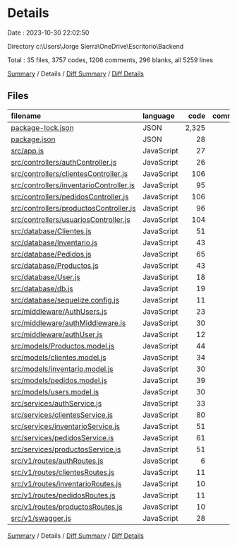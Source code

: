 # Details

Date : 2023-10-30 22:02:50

Directory c:\\Users\\Jorge Sierra\\OneDrive\\Escritorio\\Backend

Total : 35 files,  3757 codes, 1206 comments, 296 blanks, all 5259 lines

[Summary](results.md) / Details / [Diff Summary](diff.md) / [Diff Details](diff-details.md)

## Files
| filename | language | code | comment | blank | total |
| :--- | :--- | ---: | ---: | ---: | ---: |
| [package-lock.json](/package-lock.json) | JSON | 2,325 | 0 | 1 | 2,326 |
| [package.json](/package.json) | JSON | 28 | 0 | 1 | 29 |
| [src/app.js](/src/app.js) | JavaScript | 27 | 0 | 11 | 38 |
| [src/controllers/authController.js](/src/controllers/authController.js) | JavaScript | 26 | 0 | 5 | 31 |
| [src/controllers/clientesController.js](/src/controllers/clientesController.js) | JavaScript | 106 | 0 | 12 | 118 |
| [src/controllers/inventarioController.js](/src/controllers/inventarioController.js) | JavaScript | 95 | 0 | 9 | 104 |
| [src/controllers/pedidosController.js](/src/controllers/pedidosController.js) | JavaScript | 106 | 0 | 8 | 114 |
| [src/controllers/productosController.js](/src/controllers/productosController.js) | JavaScript | 96 | 0 | 12 | 108 |
| [src/controllers/usuariosController.js](/src/controllers/usuariosController.js) | JavaScript | 104 | 8 | 22 | 134 |
| [src/database/Clientes.js](/src/database/Clientes.js) | JavaScript | 51 | 0 | 8 | 59 |
| [src/database/Inventario.js](/src/database/Inventario.js) | JavaScript | 43 | 0 | 10 | 53 |
| [src/database/Pedidos.js](/src/database/Pedidos.js) | JavaScript | 65 | 0 | 12 | 77 |
| [src/database/Productos.js](/src/database/Productos.js) | JavaScript | 43 | 0 | 10 | 53 |
| [src/database/User.js](/src/database/User.js) | JavaScript | 18 | 0 | 4 | 22 |
| [src/database/db.js](/src/database/db.js) | JavaScript | 19 | 0 | 1 | 20 |
| [src/database/sequelize.config.js](/src/database/sequelize.config.js) | JavaScript | 11 | 0 | 3 | 14 |
| [src/middleware/AuthUsers.js](/src/middleware/AuthUsers.js) | JavaScript | 23 | 0 | 4 | 27 |
| [src/middleware/authMiddleware.js](/src/middleware/authMiddleware.js) | JavaScript | 30 | 0 | 7 | 37 |
| [src/middleware/authUser.js](/src/middleware/authUser.js) | JavaScript | 12 | 0 | 3 | 15 |
| [src/models/Productos.model.js](/src/models/Productos.model.js) | JavaScript | 44 | 0 | 7 | 51 |
| [src/models/clientes.model.js](/src/models/clientes.model.js) | JavaScript | 34 | 0 | 7 | 41 |
| [src/models/inventario.model.js](/src/models/inventario.model.js) | JavaScript | 30 | 0 | 6 | 36 |
| [src/models/pedidos.model.js](/src/models/pedidos.model.js) | JavaScript | 39 | 0 | 10 | 49 |
| [src/models/users.model.js](/src/models/users.model.js) | JavaScript | 30 | 1 | 4 | 35 |
| [src/services/authService.js](/src/services/authService.js) | JavaScript | 33 | 0 | 5 | 38 |
| [src/services/clientesService.js](/src/services/clientesService.js) | JavaScript | 80 | 0 | 8 | 88 |
| [src/services/inventarioService.js](/src/services/inventarioService.js) | JavaScript | 51 | 0 | 9 | 60 |
| [src/services/pedidosService.js](/src/services/pedidosService.js) | JavaScript | 61 | 1 | 15 | 77 |
| [src/services/productosService.js](/src/services/productosService.js) | JavaScript | 51 | 0 | 9 | 60 |
| [src/v1/routes/authRoutes.js](/src/v1/routes/authRoutes.js) | JavaScript | 6 | 136 | 10 | 152 |
| [src/v1/routes/clientesRoutes.js](/src/v1/routes/clientesRoutes.js) | JavaScript | 11 | 208 | 14 | 233 |
| [src/v1/routes/inventarioRoutes.js](/src/v1/routes/inventarioRoutes.js) | JavaScript | 10 | 211 | 16 | 237 |
| [src/v1/routes/pedidosRoutes.js](/src/v1/routes/pedidosRoutes.js) | JavaScript | 11 | 316 | 17 | 344 |
| [src/v1/routes/productosRoutes.js](/src/v1/routes/productosRoutes.js) | JavaScript | 10 | 320 | 10 | 340 |
| [src/v1/swagger.js](/src/v1/swagger.js) | JavaScript | 28 | 5 | 6 | 39 |

[Summary](results.md) / Details / [Diff Summary](diff.md) / [Diff Details](diff-details.md)
